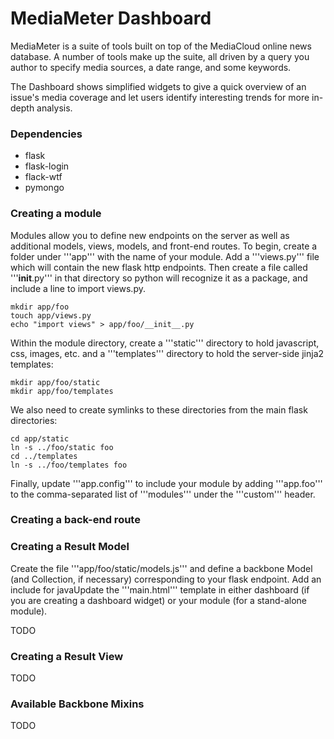# MediaMeter Dashboard

MediaMeter is a suite of tools built on top of the MediaCloud online news database. A 
number of tools make up the suite, all driven by a query you author to specify media 
sources, a date range, and some keywords.

The Dashboard shows simplified widgets to give a quick overview of an issue's 
media coverage and let users identify interesting trends for more in-depth analysis. 

### Dependencies

* flask
* flask-login
* flack-wtf
* pymongo

### Creating a module

Modules allow you to define new endpoints on the server as well as
additional models, views, models, and front-end routes.
To begin, create a folder under '''app''' with the name of your module.
Add a '''views.py''' file which will contain the new flask http endpoints.
Then create a file called '''__init__.py''' in that directory so python will
recognize it as a package, and include a line to import views.py.

    mkdir app/foo
    touch app/views.py
    echo "import views" > app/foo/__init__.py
    
Within the module directory, create a '''static''' directory to hold javascript,
css, images, etc. and a '''templates''' directory to hold the server-side
jinja2 templates:

    mkdir app/foo/static
    mkdir app/foo/templates
    
We also need to create symlinks to these directories from the main flask
directories:

    cd app/static
    ln -s ../foo/static foo
    cd ../templates
    ln -s ../foo/templates foo

Finally, update '''app.config''' to include your module by adding '''app.foo'''
to the comma-separated list of '''modules''' under the '''custom''' header.

### Creating a back-end route

### Creating a Result Model

Create the file '''app/foo/static/models.js''' and define a backbone
Model (and Collection, if necessary) corresponding to your flask endpoint.
Add an include for javaUpdate the '''main.html''' template in either dashboard (if you are creating
a dashboard widget) or your module (for a stand-alone module).

TODO

### Creating a Result View ###

TODO

### Available Backbone Mixins ###

TODO

